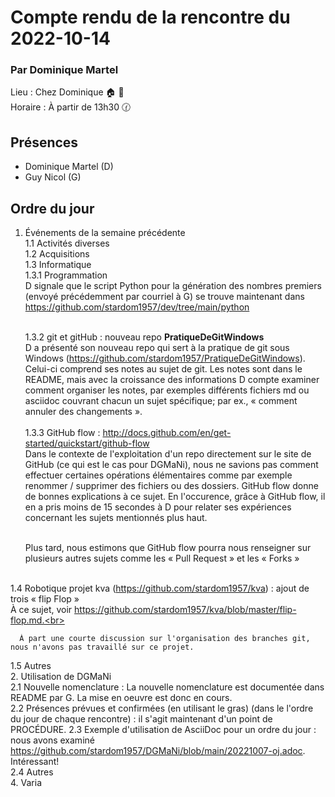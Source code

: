 # Compte rendu de la rencontre du 2022-10-14
### Par Dominique Martel
Lieu :    Chez Dominique 🏠 🔭<br>
Horaire : À partir de 13h30 🕜
## Présences
* Dominique Martel (D)
* Guy Nicol (G)

## Ordre du jour
1. Événements de la semaine précédente  
  1.1  Activités diverses  
  1.2  Acquisitions  
  1.3 Informatique  
    1.3.1 Programmation  
    D signale que le script Python pour la génération des nombres premiers (envoyé précédemment par courriel à G) se trouve maintenant dans https://github.com/stardom1957/dev/tree/main/python<br><br>

    1.3.2 git et gitHub : nouveau repo **PratiqueDeGitWindows**<br>
     D a présenté son nouveau repo qui sert à la pratique de git sous Windows (https://github.com/stardom1957/PratiqueDeGitWindows). Celui-ci comprend ses notes au sujet de git. Les notes sont dans le README, mais avec la croissance des informations D compte examiner comment organiser les notes, par exemples différents fichiers md ou asciidoc couvrant chacun un sujet spécifique; par ex., « comment annuler des changements ».<br><br>
    1.3.3 GitHub flow : http://docs.github.com/en/get-started/quickstart/github-flow<br>
    Dans le contexte de l'exploitation d'un repo directement sur le site de GitHub (ce qui est le cas pour DGMaNi), nous ne savions pas comment effectuer certaines opérations élémentaires comme par exemple renommer / supprimer des fichiers ou des dossiers. GitHub flow donne de bonnes explications à ce sujet. En l'occurence, grâce à GitHub flow, il en a pris moins de 15 secondes à D pour relater ses expériences concernant les sujets mentionnés plus haut.<br><br>

    Plus tard, nous estimons que GitHub flow pourra nous renseigner sur plusieurs autres sujets comme les « Pull Request » et les « Forks »<br><br>

  1.4 Robotique projet kva (https://github.com/stardom1957/kva) : ajout de trois « flip Flop »<br>
      À ce sujet, voir https://github.com/stardom1957/kva/blob/master/flip-flop.md.<br>
  
      À part une courte discussion sur l'organisation des branches git, nous n'avons pas travaillé sur ce projet.
  
  1.5 Autres  
2.  Utilisation de DGMaNi  
  2.1  Nouvelle nomenclature : La nouvelle nomenclature est documentée dans README par G. La mise en oeuvre est donc en cours.<br>
  2.2  Présences prévues et confirmées (en utilisant le gras) (dans le l'ordre du jour de chaque rencontre) : il s'agit maintenant d'un point de PROCÉDURE. 
  2.3  Exemple d'utilisation de AsciiDoc pour un ordre du jour : nous avons examiné https://github.com/stardom1957/DGMaNi/blob/main/20221007-oj.adoc. Intéressant!<br>
  2.4  Autres  
4.  Varia  

